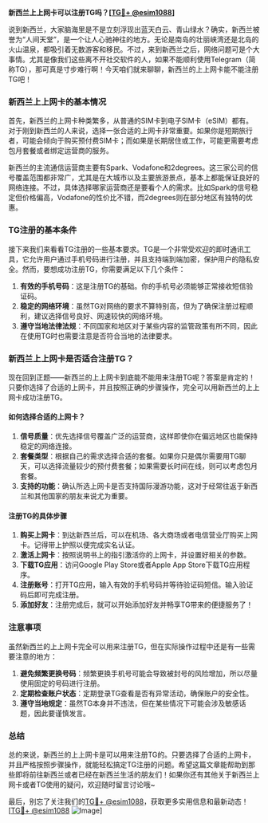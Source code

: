 **新西兰上上网卡可以注册TG吗？[[TG💪+ @esim1088](https://t.me/s/esim1088)]**

说到新西兰，大家脑海里是不是立刻浮现出蓝天白云、青山绿水？确实，新西兰被誉为“人间天堂”，是一个让人心驰神往的地方。无论是南岛的壮丽峡湾还是北岛的火山温泉，都吸引着无数游客和移民。不过，来到新西兰之后，网络问题可是个大事情。尤其是像我们这些离不开社交软件的人，如果不能顺利使用Telegram（简称TG），那可真是寸步难行啊！今天咱们就来聊聊，新西兰的上上网卡能不能注册TG吧！

### 新西兰上上网卡的基本情况

首先，新西兰的上网卡种类繁多，从普通的SIM卡到电子SIM卡（eSIM）都有。对于刚到新西兰的人来说，选择一张合适的上网卡非常重要。如果你是短期旅行者，可能会倾向于购买预付费SIM卡；而如果是长期居住或工作，可能更需要考虑包月套餐或者绑定运营商的服务。

新西兰的主流通信运营商主要有Spark、Vodafone和2degrees。这三家公司的信号覆盖范围都非常广，尤其是在大城市以及主要旅游景点，基本上都能保证良好的网络连接。不过，具体选择哪家运营商还是要看个人的需求。比如Spark的信号稳定但价格偏高，Vodafone的性价比不错，而2degrees则在部分地区有独特的优惠。

### TG注册的基本条件

接下来我们来看看TG注册的一些基本要求。TG是一个非常受欢迎的即时通讯工具，它允许用户通过手机号码进行注册，并且支持端到端加密，保护用户的隐私安全。然而，要想成功注册TG，你需要满足以下几个条件：

1. **有效的手机号码**：这是注册TG的基础。你的手机号必须能够正常接收短信验证码。
2. **稳定的网络环境**：虽然TG对网络的要求不算特别高，但为了确保注册过程顺利，建议选择信号良好、网速较快的网络环境。
3. **遵守当地法律法规**：不同国家和地区对于某些内容的监管政策有所不同，因此在使用TG时也需要注意是否符合当地的法律要求。

### 新西兰上上网卡是否适合注册TG？

现在回到正题——新西兰的上上网卡到底能不能用来注册TG呢？答案是肯定的！只要你选择了合适的上网卡，并且按照正确的步骤操作，完全可以用新西兰的上上网卡成功注册TG。

#### 如何选择合适的上网卡？

1. **信号质量**：优先选择信号覆盖广泛的运营商，这样即使你在偏远地区也能保持稳定的网络连接。
2. **套餐类型**：根据自己的需求选择合适的套餐。如果你只是偶尔需要用TG聊天，可以选择流量较少的预付费套餐；如果需要长时间在线，则可以考虑包月套餐。
3. **支持的功能**：确认所选上网卡是否支持国际漫游功能，这对于经常往返于新西兰和其他国家的朋友来说尤为重要。

#### 注册TG的具体步骤

1. **购买上网卡**：到达新西兰后，可以在机场、各大商场或者电信营业厅购买上网卡。记得带上护照以便完成实名认证。
2. **激活上网卡**：按照说明书上的指引激活你的上网卡，并设置好相关的参数。
3. **下载TG应用**：访问Google Play Store或者Apple App Store下载TG应用程序。
4. **注册账号**：打开TG应用，输入有效的手机号码并等待验证码短信。输入验证码后即可完成注册。
5. **添加好友**：注册完成后，就可以开始添加好友并畅享TG带来的便捷服务了！

### 注意事项

虽然新西兰的上上网卡完全可以用来注册TG，但在实际操作过程中还是有一些需要注意的地方：

1. **避免频繁更换号码**：频繁更换手机号可能会导致被封号的风险增加，所以尽量使用固定的号码进行注册。
2. **定期检查账户状态**：定期登录TG查看是否有异常活动，确保账户的安全性。
3. **遵守当地规定**：虽然TG本身并不违法，但在某些情况下可能会涉及敏感话题，因此要谨慎发言。

### 总结

总的来说，新西兰的上上网卡是可以用来注册TG的。只要选择了合适的上网卡，并且严格按照步骤操作，就能轻松搞定TG注册的问题。希望这篇文章能帮助到那些即将前往新西兰或者已经在新西兰生活的朋友们！如果你还有其他关于新西兰上网卡或者TG使用的疑问，欢迎随时留言讨论哦~

最后，别忘了关注我们的[TG💪+ @esim1088](https://t.me/s/esim1088)，获取更多实用信息和最新动态！[[TG💪+ @esim1088](https://t.me/s/esim1088) ![Image](https://i.postimg.cc/4NQfJmqS/Snipaste-2025-05-13-00-14-12.png)]